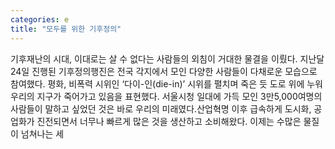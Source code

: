 ```yaml
---
categories: e
title: "모두를 위한 기후정의"
---
```

기후재난의 시대, 이대로는 살 수 없다는 사람들의 외침이 거대한 물결을 이뤘다. 지난달 24일 진행된 기후정의행진은 전국 각지에서 모인 다양한 사람들이 다채로운 모습으로 참여했다. 평화, 비폭력 시위인 ‘다이-인(die-in)’ 시위를 펼치며 죽은 듯 도로 위에 누워 우리의 지구가 죽어가고 있음을 표현했다. 서울시청 일대에 가득 모인 3만5,000여명의 사람들이 말하고 싶었던 것은 바로 우리의 미래였다.산업혁명 이후 급속하게 도시화, 공업화가 진전되면서 너무나 빠르게 많은 것을 생산하고 소비해왔다. 이제는 수많은 물질이 넘쳐나는 세